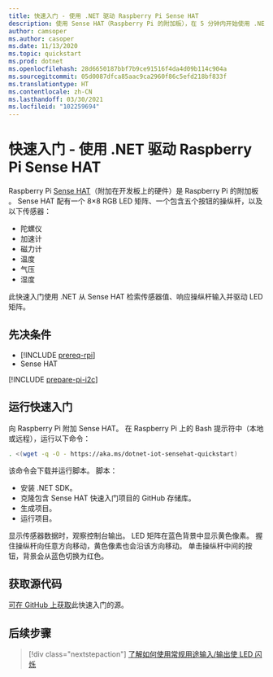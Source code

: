 ```yaml
---
title: 快速入门 - 使用 .NET 驱动 Raspberry Pi Sense HAT
description: 使用 Sense HAT（Raspberry Pi 的附加板），在 5 分钟内开始使用 .NET IoT 库。
author: camsoper
ms.author: casoper
ms.date: 11/13/2020
ms.topic: quickstart
ms.prod: dotnet
ms.openlocfilehash: 28d6650187bbf7b9ce91516f4da4d09b114c904a
ms.sourcegitcommit: 05d0087dfca85aac9ca2960f86c5efd218bf833f
ms.translationtype: HT
ms.contentlocale: zh-CN
ms.lasthandoff: 03/30/2021
ms.locfileid: "102259694"
---
```

# <a name="quickstart---use-net-to-drive-a-raspberry-pi-sense-hat"></a>快速入门 - 使用 .NET 驱动 Raspberry Pi Sense HAT

Raspberry Pi [Sense HAT](https://www.raspberrypi.org/products/sense-hat/)（附加在开发板上的硬件）是 Raspberry Pi 的附加板  。 Sense HAT 配有一个 8×8 RGB LED 矩阵、一个包含五个按钮的操纵杆，以及以下传感器：

- 陀螺仪
- 加速计
- 磁力计
- 温度
- 气压
- 湿度

此快速入门使用 .NET 从 Sense HAT 检索传感器值、响应操纵杆输入并驱动 LED 矩阵。

## <a name="prerequisites"></a>先决条件

- [!INCLUDE [prereq-rpi](../includes/prereq-rpi.md)]
- Sense HAT

[!INCLUDE [prepare-pi-i2c](../includes/prepare-pi-i2c.md)]

## <a name="run-the-quickstart"></a>运行快速入门

向 Raspberry Pi 附加 Sense HAT。 在 Raspberry Pi 上的 Bash 提示符中（本地或远程），运行以下命令：

```bash
. <(wget -q -O - https://aka.ms/dotnet-iot-sensehat-quickstart)
```

该命令会下载并运行脚本。 脚本：

- 安装 .NET SDK。
- 克隆包含 Sense HAT 快速入门项目的 GitHub 存储库。
- 生成项目。
- 运行项目。

显示传感器数据时，观察控制台输出。 LED 矩阵在蓝色背景中显示黄色像素。 握住操纵杆向任意方向移动，黄色像素也会沿该方向移动。 单击操纵杆中间的按钮，背景会从蓝色切换为红色。

## <a name="get-the-source-code"></a>获取源代码

[可在 GitHub 上获取](https://github.com/MicrosoftDocs/dotnet-iot-assets/tree/master/quickstarts/SenseHat.Quickstart)此快速入门的源。

## <a name="next-steps"></a>后续步骤

> [!div class="nextstepaction"]
> [了解如何使用常规用途输入/输出使 LED 闪烁](../tutorials/blink-led.md)
